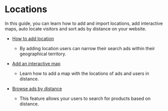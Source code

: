 # Locations

In this guide, you can learn how to add and import locations, add interactive maps,  auto locate visitors and sort ads by distance on your website.

* [How to add location](Classifieds-add-location.md)
   -  By adding location  users can narrow their search ads within their geographical territory.

* [Add an interactive map](Content-create-an-interactive-map.md)
  - Learn how to add a map with the locations of ads and users in distance. 
 
* [Browse ads by distance](Search-ads-by-distance.md)
   - This feature allows your users to search for products based on distance.
